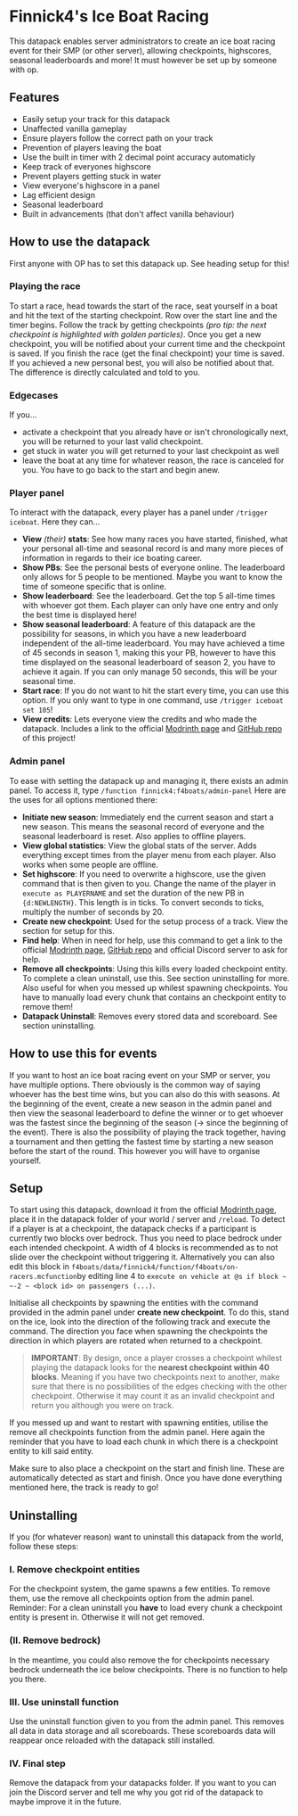 # Finnick4's Ice Boat Racing
This datapack enables server administrators to create an ice boat racing event for their SMP (or other server), allowing checkpoints, highscores, seasonal leaderboards and more! It must however be set up by someone with op.

## Features
- Easily setup your track for this datapack
- Unaffected vanilla gameplay
- Ensure players follow the correct path on your track
- Prevention of players leaving the boat
- Use the built in timer with 2 decimal point accuracy automaticly
- Keep track of everyones highscore
- Prevent players getting stuck in water
- View everyone's highscore in a panel
- Lag efficient design
- Seasonal leaderboard
- Built in advancements (that don't affect vanilla behaviour)

## How to use the datapack

First anyone with OP has to set this datapack up. See heading setup for this!

### Playing the race

To start a race, head towards the start of the race, seat yourself in a boat and hit the text of the starting checkpoint. Row over the start line and the timer begins. Follow the track by getting checkpoints *(pro tip: the next checkpoint is highlighted with golden particles)*. Once you get a new checkpoint, you will be notified about your current time and the checkpoint is saved.
If you finish the race (get the final checkpoint) your time is saved. If you achieved a new personal best, you will also be notified about that. The difference is directly calculated and told to you.

### Edgecases

If you...
- activate a checkpoint that you already have or isn't chronologically next, you will be returned to your last valid checkpoint.
- get stuck in water you will get returned to your last checkpoint as well
- leave the boat at any time for whatever reason, the race is canceled for you. You have to go back to the start and begin anew.

### Player panel

To interact with the datapack, every player has a panel under `/trigger iceboat`. Here they can...

- **View** *(their)* **stats**: See how many races you have started, finished, what your personal all-time and seasonal record is and many more pieces of information in regards to their ice boating career.
- **Show PBs**: See the personal bests of everyone online. The leaderboard only allows for 5 people to be mentioned. Maybe you want to know the time of someone specific that is online.
- **Show leaderboard**: See the leaderboard. Get the top 5 all-time times with whoever got them. Each player can only have one entry and only the best time is displayed here!
- **Show seasonal leaderboard**: A feature of this datapack are the possibility for seasons, in which you have a new leaderboard independent of the all-time leaderboard. You may have achieved a time of 45 seconds in season 1, making this your PB, however to have this time displayed on the seasonal leaderboard of season 2, you have to achieve it again. If you can only manage 50 seconds, this will be your seasonal time.
- **Start race**: If you do not want to hit the start every time, you can use this option. If you only want to type in one command, use `/trigger iceboat set 105`!
- **View credits**: Lets everyone view the credits and who made the datapack. Includes a link to the official [Modrinth page](https://modrinth.com/datapack/f4boats) and [GitHub repo](https://github.com/Finnick4/f4boats/) of this project!

### Admin panel

To ease with setting the datapack up and managing it, there exists an admin panel. To access it, type `/function finnick4:f4boats/admin-panel` Here are the uses for all options mentioned there:

- **Initiate new season**: Immediately end the current season and start a new season. This means the seasonal record of everyone and the seasonal leaderboard is reset. Also applies to offline players.
- **View global statistics**: View the global stats of the server. Adds everything except times from the player menu from each player. Also works when some people are offline.
- **Set highscore**: If you need to overwrite a highscore, use the given command that is then given to you. Change the name of the player in `execute as PLAYERNAME` and set the duration of the new PB in `{d:NEWLENGTH}`. This length is in ticks. To convert seconds to ticks, multiply the number of seconds by 20.
- **Create new checkpoint**: Used for the setup process of a track. View the section for setup for this.
- **Find help**: When in need for help, use this command to get a link to the official [Modrinth page](https://modrinth.com/datapack/f4boats), [GitHub repo](https://github.com/Finnick4/f4boats/) and official Discord server to ask for help.
- **Remove all checkpoints**: Using this kills every loaded checkpoint entity. To complete a clean uninstall, use this. See section uninstalling for more. Also useful for when you messed up whilest spawning checkpoints. You have to manually load every chunk that contains an checkpoint entity to remove them!
- **Datapack Uninstall**: Removes every stored data and scoreboard. See section uninstalling.

## How to use this for events

If you want to host an ice boat racing event on your SMP or server, you have multiple options. There obviously is the common way of saying whoever has the best time wins, but you can also do this with seasons. At the beginning of the event, create a new season in the admin panel and then view the seasonal leaderboard to define the winner or to get whoever was the fastest since the beginning of the season (-> since the beginning of the event).
There is also the possibility of playing the track together, having a tournament and then getting the fastest time by starting a new season before the start of the round. This however you will have to organise yourself.

## Setup

To start using this datapack, download it from the official [Modrinth page](https://modrinth.com/datapack/f4boats), place it in the datapack folder of your world / server and `/reload`.
To detect if a player is at a checkpoint, the datapack checks if a participant is currently two blocks over bedrock. Thus you need to place bedrock under each intended checkpoint. A width of 4 blocks is recommended as to not slide over the checkpoint without triggering it.
Alternatively you can also edit this block in `f4boats/data/finnick4/function/f4boats/on-racers.mcfunction`by editing line 4 to `execute on vehicle at @s if block ~ ~-2 ~ <block id> on passengers (...)`.

Initialise all checkpoints by spawning the entities with the command provided in the admin panel under **create new checkpoint**. To do this, stand on the ice, look into the direction of the following track and execute the command. The direction you face when spawning the checkpoints the direction in which players are rotated when returned to a checkpoint.

> **IMPORTANT**: By design, once a player crosses a checkpoint whilest playing the datapack looks for the **nearest checkpoint within 40 blocks**. Meaning if you have two checkpoints next to another, make sure that there is no possibilities of the edges checking with the other checkpoint. Otherwise it may count it as an invalid checkpoint and return you although you were on track.

If you messed up and want to restart with spawning entities, utilise the remove all checkpoints function from the admin panel. Here again the reminder that you have to load each chunk in which there is a checkpoint entity to kill said entity.

Make sure to also place a checkpoint on the start and finish line. These are automatically detected as start and finish. Once you have done everything mentioned here, the track is ready to go!

## Uninstalling

If you (for whatever reason) want to uninstall this datapack from the world, follow these steps:

### I. Remove checkpoint entities

For the checkpoint system, the game spawns a few entities. To remove them, use the remove all checkpoints option from the admin panel. Reminder: For a clean uninstall you **have** to load every chunk a checkpoint entity is present in. Otherwise it will not get removed.

### (II. Remove bedrock)

In the meantime, you could also remove the for checkpoints necessary bedrock underneath the ice below checkpoints. There is no function to help you there.

### III. Use uninstall function

Use the uninstall function given to you from the admin panel. This removes all data in data storage and all scoreboards. These scoreboards data will reappear once reloaded with the datapack still installed.

### IV. Final step

Remove the datapack from your datapacks folder. If you want to you can join the Discord server and tell me why you got rid of the datapack to maybe improve it in the future.

